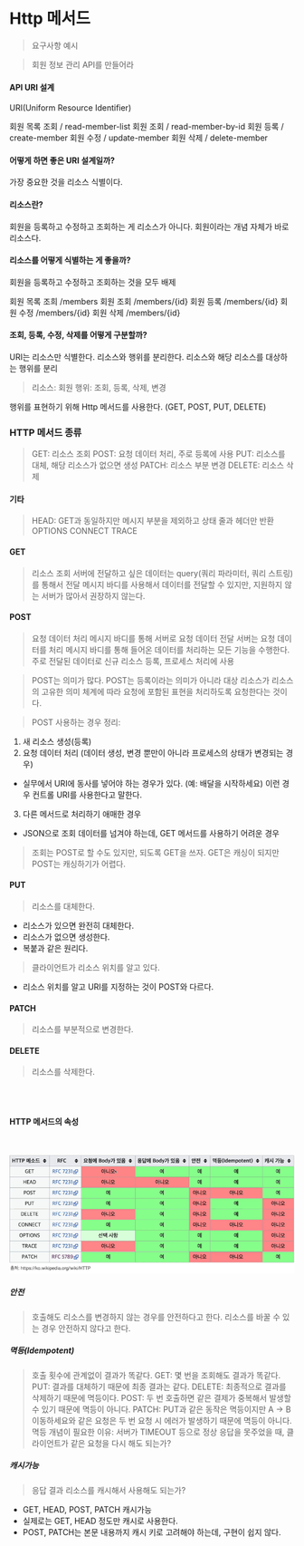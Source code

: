 # Http 메서드

> 요구사항 예시

> 회원 정보 관리 API를 만들어라

#### API URI 설계

URI(Uniform Resource Identifier)

회원 목록 조회 / read-member-list
회원 조회 / read-member-by-id
회원 등록 / create-member
회원 수정 / update-member
회원 삭제 / delete-member

#### 어떻게 하면 좋은 URI 설계일까?

가장 중요한 것을 리소스 식별이다.

#### 리소스란?

회원을 등록하고 수정하고 조회하는 게 리소스가 아니다.
회원이라는 개념 자체가 바로 리소스다.

#### 리소스를 어떻게 식별하는 게 좋을까?

회원을 등록하고 수정하고 조회하는 것을 모두 배제

회원 목록 조희 /members
회원 조회 /members/{id}
회원 등록 /members/{id}
회원 수정 /members/{id}
회원 삭제 /members/{id}

#### 조회, 등록, 수정, 삭제를 어떻게 구분할까?

URI는 리소스만 식별한다.
리소스와 행위를 분리한다.
리소스와 해당 리소스를 대상하는 행위를 분리

> 리소스: 회원
> 행위: 조회, 등록, 삭제, 변경

행위를 표현하기 위해 Http 메서드를 사용한다.
(GET, POST, PUT, DELETE)

### HTTP 메서드 종류

> GET: 리소스 조회
> POST: 요청 데이터 처리, 주로 등록에 사용
> PUT: 리소스를 대체, 해당 리소스가 없으면 생성
> PATCH: 리소스 부분 변경
> DELETE: 리소스 삭제

#### 기타

> HEAD: GET과 동일하지만 메시지 부분을 제외하고 상태 줄과 헤더만 반환
> OPTIONS
> CONNECT
> TRACE

#### GET

> 리소스 조회
> 서버에 전달하고 싶은 데이터는 query(쿼리 파라미터, 쿼리 스트링)를 통해서 전달
> 메시지 바디를 사용해서 데이터를 전달할 수 있지만, 지원하지 않는 서버가 많아서 권장하지 않는다.

#### POST

> 요청 데이터 처리
> 메시지 바디를 통해 서버로 요청 데이터 전달
> 서버는 요청 데이터를 처리
> 메시지 바디를 통해 들어온 데이터를 처리하는 모든 기능을 수행한다.
> 주로 전달된 데이터로 신규 리소스 등록, 프로세스 처리에 사용

> POST는 의미가 많다.
> POST는 등록이라는 의미가 아니라 대상 리소스가 리소스의 고유한 의미 체계에 따라 요청에 포함된 표현을 처리하도록 요청한다는 것이다.

> POST 사용하는 경우 정리:

1. 새 리소스 생성(등록)
2. 요청 데이터 처리 (데이터 생성, 변경 뿐만이 아니라 프로세스의 상태가 변경되는 경우)

- 실무에서 URI에 동사를 넣어야 하는 경우가 있다. (예: 배달을 시작하세요) 이런 경우 컨트롤 URI를 사용한다고 말한다.

3. 다른 메서드로 처리하기 애매한 경우

- JSON으로 조회 데이터를 넘겨야 하는데, GET 메서드를 사용하기 어려운 경우

> 조회는 POST로 할 수도 있지만, 되도록 GET을 쓰자. GET은 캐싱이 되지만 POST는 캐싱하기가 어렵다.

#### PUT

> 리소스를 대체한다.

- 리소스가 있으면 완전히 대체한다.
- 리소스가 없으면 생성한다.
- 복붙과 같은 원리다.

> 클라이언트가 리소스 위치를 알고 있다.

- 리소스 위치를 알고 URI를 지정하는 것이 POST와 다르다.

#### PATCH

> 리소스를 부분적으로 변경한다.

#### DELETE

> 리소스를 삭제한다.

<br /><br />

#### HTTP 메서드의 속성

<br />

![1](images/http_method/1.png)

##### 안전

> 호출해도 리소스를 변경하지 않는 경우를 안전하다고 한다.
> 리소스를 바꿀 수 있는 경우 안전하지 않다고 한다.

##### 멱등(Idempotent)

> 호출 횟수에 관계없이 결과가 똑같다.
> GET: 몇 번을 조회해도 결과가 똑같다.
> PUT: 결과를 대체하기 때문에 최종 결과는 같다.
> DELETE: 최종적으로 결과를 삭제하기 때문에 멱등이다.
> POST: 두 번 호출하면 같은 결제가 중복해서 발생할 수 있기 때문에 멱등이 아니다.
> PATCH: PUT과 같은 동작은 멱등이지만 A -> B 이동하세요와 같은 요청은 두 번 요청 시 에러가 발생하기 때문에 멱등이 아니다.
> 멱등 개념이 필요한 이유:
> 서버가 TIMEOUT 등으로 정상 응답을 못주었을 때, 클라이언트가 같은 요청을 다시 해도 되는가?

##### 캐시가능

> 응답 결과 리소스를 캐시해서 사용해도 되는가?

- GET, HEAD, POST, PATCH 캐시가능
- 실제로는 GET, HEAD 정도만 캐시로 사용한다.
- POST, PATCH는 본문 내용까지 캐시 키로 고려해야 하는데, 구현이 쉽지 않다.
